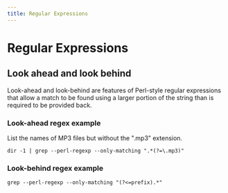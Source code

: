 ```yaml
---
title: Regular Expressions
---
```


# Regular Expressions

## Look ahead and look behind

Look-ahead and look-behind are features of Perl-style regular expressions that allow a match to be found using a larger portion of the string than is required to be provided back.

### Look-ahead regex example

List the names of MP3 files but without the ".mp3" extension.

`dir -1 | grep --perl-regexp --only-matching ".*(?=\.mp3)"`

### Look-behind regex example

`grep --perl-regexp --only-matching "(?<=prefix).*"`
